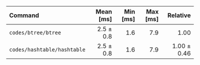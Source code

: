 | Command | Mean [ms] | Min [ms] | Max [ms] | Relative |
|:---|---:|---:|---:|---:|
| `codes/btree/btree` | 2.5 ± 0.8 | 1.6 | 7.9 | 1.00 |
| `codes/hashtable/hashtable` | 2.5 ± 0.8 | 1.6 | 7.9 | 1.00 ± 0.46 |
